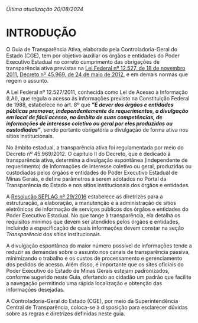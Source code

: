*Última atualização 20/08/2024*

# INTRODUÇÃO

O Guia de Transparência Ativa, elaborado pela Controladoria-Geral do Estado (CGE), tem por objetivo auxiliar os órgãos e entidades do Poder Executivo Estadual no correto cumprimento das obrigações de transparência ativa previstas na [Lei Federal nº 12.527, de 18 de novembro 2011](http://www.planalto.gov.br/ccivil_03/_ato2011-2014/2011/lei/l12527.htm), [Decreto nº 45.969, de 24 de maio de 2012](https://www.almg.gov.br/legislacao-mineira/texto/DEC/45969/2012/?cons=1), e em demais normas que regem o assunto.

A Lei Federal nº 12.527/2011, conhecida como Lei de Acesso à Informação (LAI), que regula o acesso às informações previsto na Constituição Federal de 1988, estabelece no art. 8º que ***"É dever dos órgãos e entidades públicas promover, independentemente de requerimentos, a divulgação em local de fácil acesso, no âmbito de suas competências, de informações de interesse coletivo ou geral por eles produzidas ou custodiadas"***, sendo portanto obrigatória a divulgação de forma ativa nos sítios institucionais.

No âmbito estadual, a transparência ativa foi regulamentada por meio do Decreto nº 45.969/2012. O capítulo II do Decreto, que é dedicado à transparência ativa, determina a divulgação espontânea (independente de requerimento) de informações de interesse coletivo ou geral, produzidas ou custodiadas pelos órgãos e entidades do Poder Executivo Estadual de Minas Gerais, e define parâmetros a serem adotados no Portal da Transparência do Estado e nos sítios institucionais dos órgãos e entidades.

A [Resolução SEPLAG nº 29/2016](https://www.mg.gov.br/sites/default/files/planejamento/documentos/resolucao_sitios_seplag_29_de_05_07_2016_1.pdf) estabelece as diretrizes para a estruturação, a elaboração, a manutenção e a administração de sítios eletrônicos de informação de serviços públicos dos órgãos e entidades do Poder Executivo Estadual. No que tange à transparência, ela detalha os requisitos mínimos que devem ser atendidos pelos órgãos e entidades, incluindo a especificação de quais informações devem constar na seção *Transparência* dos sítios institucionais.

A divulgação espontânea do maior número possível de informações tende a reduzir as demandas sobre o assunto nos canais de transparência passiva, minimizando o trabalho e os custos de processamento e gerenciamento dos pedidos de acesso. Além disso, é importante que os sites oficiais do Poder Executivo do Estado de Minas Gerais estejam padronizados, conforme sugerido neste Guia, ofertando ao cidadão um padrão que facilite a navegação permitindo uma rápida localização e obtenção das informações desejadas.

A Controladoria-Geral do Estado (CGE), por meio da Superintendência Central de Transparência, coloca-se à disposição para esclarecer dúvidas sobre as regras e diretrizes definidas neste guia.
